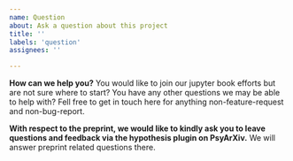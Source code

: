 ```yaml
---
name: Question
about: Ask a question about this project
title: ''
labels: 'question'
assignees: ''

---
```


**How can we help you?**
You would like to join our jupyter book efforts but are not sure where to start? You have any other questions we may be able to help with? Fell free to get in touch here for anything non-feature-request and non-bug-report.

**With respect to the preprint, we would like to kindly ask you to leave questions and feedback via the hypothesis plugin on PsyArXiv.**
We will answer preprint related questions there.
